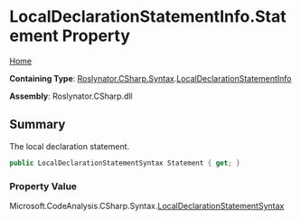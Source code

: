 <a name="_Top"></a>

# LocalDeclarationStatementInfo\.Statement Property

[Home](../../../../../README.md#_Top)

**Containing Type**: [Roslynator.CSharp.Syntax](../../README.md#_Top)\.[LocalDeclarationStatementInfo](../README.md#_Top)

**Assembly**: Roslynator\.CSharp\.dll

## Summary

The local declaration statement\.

```csharp
public LocalDeclarationStatementSyntax Statement { get; }
```

### Property Value

Microsoft\.CodeAnalysis\.CSharp\.Syntax\.[LocalDeclarationStatementSyntax](https://docs.microsoft.com/en-us/dotnet/api/microsoft.codeanalysis.csharp.syntax.localdeclarationstatementsyntax)

